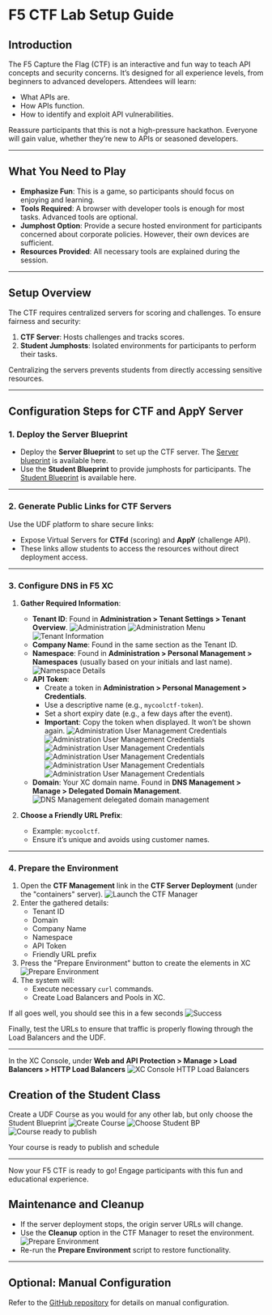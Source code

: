 # F5 CTF Lab Setup Guide

## Introduction
The F5 Capture the Flag (CTF) is an interactive and fun way to teach API concepts and security concerns. It’s designed for all experience levels, from beginners to advanced developers. Attendees will learn:
- What APIs are.
- How APIs function.
- How to identify and exploit API vulnerabilities.

Reassure participants that this is not a high-pressure hackathon. Everyone will gain value, whether they’re new to APIs or seasoned developers.

---

## What You Need to Play
- **Emphasize Fun**: This is a game, so participants should focus on enjoying and learning.
- **Tools Required**: A browser with developer tools is enough for most tasks. Advanced tools are optional.
- **Jumphost Option**: Provide a secure hosted environment for participants concerned about corporate policies. However, their own devices are sufficient.
- **Resources Provided**: All necessary tools are explained during the session.

---

## Setup Overview
The CTF requires centralized servers for scoring and challenges. To ensure fairness and security:
1. **CTF Server**: Hosts challenges and tracks scores.
2. **Student Jumphosts**: Isolated environments for participants to perform their tasks.

Centralizing the servers prevents students from directly accessing sensitive resources.

---

## Configuration Steps for CTF and AppY Server

### 1. Deploy the Server Blueprint
- Deploy the **Server Blueprint** to set up the CTF server.  The [Server blueprint](https://udf.f5.com/b/3e69d283-0b47-497b-9250-e95359bbdebc#documentation) is available here.
- Use the **Student Blueprint** to provide jumphosts for participants.  The [Student Blueprint](https://udf.f5.com/b/c8224624-6073-4e6c-b61b-824780e4b6e0#documentation) is available here.

---

### 2. Generate Public Links for CTF Servers
Use the UDF platform to share secure links:
- Expose Virtual Servers for **CTFd** (scoring) and **AppY** (challenge API).
- These links allow students to access the resources without direct deployment access.

---

### 3. Configure DNS in F5 XC
1. **Gather Required Information**:
   - **Tenant ID**: Found in **Administration > Tenant Settings > Tenant Overview**.
   ![Administration](https://github.com/pmscheffler/ctf-scripts/blob/main/webinterface/static/ctf-instructions-_12.png?raw=true)
   ![Administration Menu](https://github.com/pmscheffler/ctf-scripts/blob/main/webinterface/static/ctf-instructions-_11.png?raw=true)
   ![Tenant Information](https://github.com/pmscheffler/ctf-scripts/blob/main/webinterface/static/ctf-instructions-_14.png?raw=true)
   - **Company Name**: Found in the same section as the Tenant ID.
   - **Namespace**: Found in **Administration > Personal Management > Namespaces** (usually based on your initials and last name).
   ![Namespace Details](https://github.com/pmscheffler/ctf-scripts/blob/main/webinterface/static/ctf-instructions-_1.png?raw=true)
   - **API Token**: 
     - Create a token in **Administration > Personal Management > Credentials**.
     - Use a descriptive name (e.g., `mycoolctf-token`).
     - Set a short expiry date (e.g., a few days after the event).
     - **Important**: Copy the token when displayed. It won’t be shown again.
     ![Administration User Management Credentials](https://github.com/pmscheffler/ctf-scripts/blob/main/webinterface/static/ctf-instructions-_10.png?raw=true)
     ![Administration User Management Credentials](https://github.com/pmscheffler/ctf-scripts/blob/main/webinterface/static/ctf-instructions-_9.png?raw=true)
     ![Administration User Management Credentials](https://github.com/pmscheffler/ctf-scripts/blob/main/webinterface/static/ctf-instructions-_8.png?raw=true)
     ![Administration User Management Credentials](https://github.com/pmscheffler/ctf-scripts/blob/main/webinterface/static/ctf-instructions-_7.png?raw=true)
     ![Administration User Management Credentials](https://github.com/pmscheffler/ctf-scripts/blob/main/webinterface/static/ctf-instructions-_6.png?raw=true)
     ![Administration User Management Credentials](https://github.com/pmscheffler/ctf-scripts/blob/main/webinterface/static/ctf-instructions-_5.png?raw=true)
   - **Domain**: Your XC domain name. Found in **DNS Management > Manage > Delegated Domain Management**.
   ![DNS Management delegated domain management](https://github.com/pmscheffler/ctf-scripts/blob/main/webinterface/static/ctf-instructions-_3.png?raw=true)

2. **Choose a Friendly URL Prefix**:
   - Example: `mycoolctf`.
   - Ensure it’s unique and avoids using customer names.

---

### 4. Prepare the Environment
1. Open the **CTF Management** link in the **CTF Server Deployment** (under the "containers" server).
![Launch the CTF Manager](https://github.com/pmscheffler/ctf-scripts/blob/main/webinterface/static/ctf-instructions-_15.png?raw=true)
2. Enter the gathered details:
   - Tenant ID
   - Domain
   - Company Name
   - Namespace
   - API Token
   - Friendly URL prefix
3. Press the "Prepare Environment" button to create the elements in XC
![Prepare Environment](https://github.com/pmscheffler/ctf-scripts/blob/main/webinterface/static/ctf-instructions-_16.png?raw=true)
3. The system will:
   - Execute necessary `curl` commands.
   - Create Load Balancers and Pools in XC.

If all goes well, you should see this in a few seconds
![Success](https://github.com/pmscheffler/ctf-scripts/blob/main/webinterface/static/ctf-instructions-_18.png?raw=true)

Finally, test the URLs to ensure that traffic is properly flowing through the Load Balancers and the UDF.

---

In the XC Console, under **Web and API Protection > Manage > Load Balancers > HTTP Load Balancers**
![XC Console HTTP Load Balancers](https://github.com/pmscheffler/ctf-scripts/blob/main/webinterface/static/ctf-instructions-_19.png?raw=true)


## Creation of the Student Class

Create a UDF Course as you would for any other lab, but only choose the Student Blueprint
![Create Course](https://github.com/pmscheffler/ctf-scripts/blob/main/webinterface/static/ctf-instructions-_20.png?raw=true)
![Choose Student BP](https://github.com/pmscheffler/ctf-scripts/blob/main/webinterface/static/ctf-instructions-_21.png?raw=true)
![Course ready to publish](https://github.com/pmscheffler/ctf-scripts/blob/main/webinterface/static/ctf-instructions-_22.png?raw=true)

Your course is ready to publish and schedule

---

Now your F5 CTF is ready to go! Engage participants with this fun and educational experience.

## Maintenance and Cleanup
- If the server deployment stops, the origin server URLs will change.
- Use the **Cleanup** option in the CTF Manager to reset the environment.
![Prepare Environment](https://github.com/pmscheffler/ctf-scripts/blob/main/webinterface/static/ctf-instructions-_17.png?raw=true)
- Re-run the **Prepare Environment** script to restore functionality.

---

## Optional: Manual Configuration
Refer to the [GitHub repository](https://github.com/pmscheffler/ctf-scripts) for details on manual configuration.

